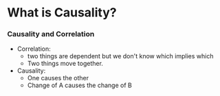 # **What is Causality?**
### Causality and Correlation
- Correlation: 
  - two things are dependent but we don't know which implies which
  - Two things move together.
- Causality: 
  - One causes the other
  - Change of A causes the change of B